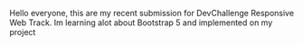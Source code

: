 Hello everyone, this are my recent submission for DevChallenge Responsive Web Track. Im learning alot about Bootstrap 5 and implemented on my project
